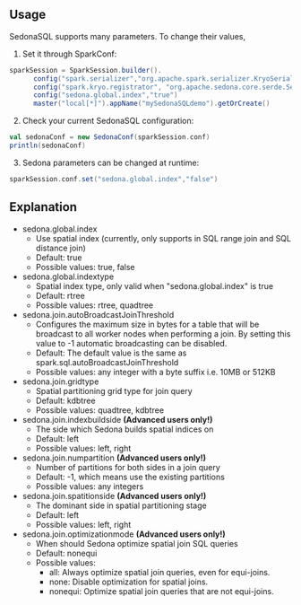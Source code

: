 ## Usage
SedonaSQL supports many parameters. To change their values,

1. Set it through SparkConf:
```scala
sparkSession = SparkSession.builder().
      config("spark.serializer","org.apache.spark.serializer.KryoSerializer").
      config("spark.kryo.registrator", "org.apache.sedona.core.serde.SedonaKryoRegistrator").
      config("sedona.global.index","true")
      master("local[*]").appName("mySedonaSQLdemo").getOrCreate()
```
2. Check your current SedonaSQL configuration:
```scala
val sedonaConf = new SedonaConf(sparkSession.conf)
println(sedonaConf)
```
3. Sedona parameters can be changed at runtime:
```scala
sparkSession.conf.set("sedona.global.index","false")
```
## Explanation

* sedona.global.index
	* Use spatial index (currently, only supports in SQL range join and SQL distance join)
	* Default: true
	* Possible values: true, false
* sedona.global.indextype
	* Spatial index type, only valid when "sedona.global.index" is true
	* Default: rtree
	* Possible values: rtree, quadtree
* sedona.join.autoBroadcastJoinThreshold
	* Configures the maximum size in bytes for a table that will be broadcast to all worker nodes when performing a join.
      By setting this value to -1 automatic broadcasting can be disabled.
	* Default: The default value is the same as spark.sql.autoBroadcastJoinThreshold
	* Possible values: any integer with a byte suffix i.e. 10MB or 512KB
* sedona.join.gridtype
	* Spatial partitioning grid type for join query
	* Default: kdbtree
	* Possible values: quadtree, kdbtree
* sedona.join.indexbuildside **(Advanced users only!)**
	* The side which Sedona builds spatial indices on
	* Default: left
	* Possible values: left, right
* sedona.join.numpartition **(Advanced users only!)**
	* Number of partitions for both sides in a join query
	* Default: -1, which means use the existing partitions
	* Possible values: any integers
* sedona.join.spatitionside **(Advanced users only!)**
	* The dominant side in spatial partitioning stage
	* Default: left
	* Possible values: left, right
* sedona.join.optimizationmode **(Advanced users only!)**
	* When should Sedona optimize spatial join SQL queries
	* Default: nonequi
	* Possible values:
		* all: Always optimize spatial join queries, even for equi-joins.
		* none: Disable optimization for spatial joins.
		* nonequi: Optimize spatial join queries that are not equi-joins.

